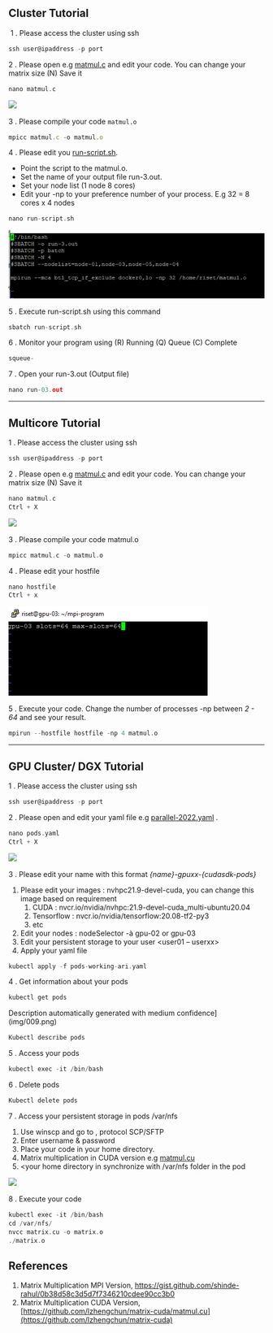 ﻿## Cluster Tutorial

 1 . Please access the cluster using ssh

```c
ssh user@ipaddress -p port
```

2 . Please open e.g [matmul.c](https://gist.github.com/shinde-rahul/0b38d58c3d5d7f7346210cdee90cc3b0) and edit your code. You can change your matrix size (N) Save it

```c
nano matmul.c
```

![](img/001.png)

3 . Please compile your code `matmul.o`

```javascript
mpicc matmul.c -o matmul.o
```

4 . Please edit you [run-script.sh](cluster_script_code/run-script.sh).

*   Point the script to the matmul.o.
*   Set the name of your output file run-3.out.
*   Set your node list (1 node 8 cores)
*   Edit your -np to your preference number of your process. E.g 32 = 8 cores x 4 nodes

```c
nano run-script.sh
```

![](img/002.png)

5 . Execute run-script.sh using this command

```c
sbatch run-script.sh
```

6 . Monitor your program using (R) Running (Q) Queue (C) Complete

```c
squeue-
```

7 . Open your run-3.out (Output file)

```c
nano run-03.out
```

---

## Multicore Tutorial

1 . Please access the cluster using ssh

```c
ssh user@ipaddress -p port
```

2 . Please open e.g [matmul.c](https://gist.github.com/shinde-rahul/0b38d58c3d5d7f7346210cdee90cc3b0) and edit your code. You can change your matrix size (N) Save it

```c
nano matmul.c
Ctrl + X
```

![](img/005.png)

3 . Please compile your code matmul.o

```c
mpicc matmul.c -o matmul.o
```

4 . Please edit your hostfile

```c
nano hostfile
Ctrl + x
```

![](img/006.png)

5 . Execute your code. Change the number of processes -np between _2 - 64_ and see your result.

```c
mpirun --hostfile hostfile -np 4 matmul.o 
```

---

## GPU Cluster/ DGX Tutorial

1 . Please access the cluster using ssh

```c
ssh user@ipaddress -p port
```

2 . Please open and edit your yaml file e.g [parallel-2022.yaml](gpu_script_code/parallel-2022.yaml) .

```c
nano pods.yaml
Ctrl + X
```

![](img/008.png)

3 . Please edit your name with this format _{name}-gpuxx-{cudasdk-pods}_

1.  Please edit your images : nvhpc21.9-devel-cuda, you can change this image based on requirement
    1.  CUDA : nvcr.io/nvidia/nvhpc:21.9-devel-cuda\_multi-ubuntu20.04
    2.  Tensorflow : nvcr.io/nvidia/tensorflow:20.08-tf2-py3
    3.  etc
2.  Edit your nodes : nodeSelector -à gpu-02 or gpu-03
3.  Edit your persistent storage to your user \<user01 – userxx>
4.  Apply your yaml file

```c
kubectl apply -f pods-working-ari.yaml
```

4 . Get information about your pods

```c
kubectl get pods
```

Description automatically generated with medium confidence\](img/009.png)

```c
Kubectl describe pods
```

5 . Access your pods

```c
kubectl exec -it /bin/bash
```

6 . Delete pods

```c
Kubectl delete pods
```

7 . Access your persistent storage in pods /var/nfs

1.  Use winscp and go to , protocol SCP/SFTP
2.  Enter username & password
3.  Place your code in your home directory. 
4.  Matrix multiplication in CUDA version e.g [matmul.cu](https://github.com/lzhengchun/matrix-cuda)
5.  \<your home directory in synchronize with /var/nfs folder in the pod

![](img/012.png)

8 . Execute your code

```c
kubectl exec -it /bin/bash
cd /var/nfs/
nvcc matrix.cu -o matrix.o
./matrix.o
```

## References

1.  Matrix Multiplication MPI Version, [https://gist.github.com/shinde-rahul/0b38d58c3d5d7f7346210cdee90cc3b0 ](https://gist.github.com/shinde-rahul/0b38d58c3d5d7f7346210cdee90cc3b0)
2.  Matrix Multiplication CUDA Version, [https://github.com/lzhengchun/matrix-cuda/matmul.cu](https://github.com/lzhengchun/matrix-cuda)